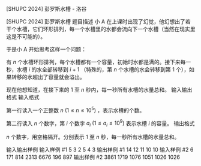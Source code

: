 



[SHUPC 2024] 彭罗斯水槽 - 洛谷














[SHUPC 2024] 彭罗斯水槽
题目描述
小 A 在上课时出现了幻觉，他幻想出了若干个水槽，它们环形排列，每一个水槽里的水都会流向下一个水槽（当然在现实里这是不可能的）。

于是小 A 开始思考这样一个问题：

有 $n$ 个水槽环形排列，每个水槽都有一个容量，初始时水都是满的。接下来每一秒，水槽 $i$ 的水全部转移到 $i+1$ （特殊的，第 $n$ 个水槽的水会转移到第 $1$ 个），如果转移的水超出了容量就会溢出。

现在他想知道，在接下来的 $1$ 至 $n$ 秒内，每一秒所有水槽的水量总和。
输入输出格式
输入格式

第一行读入一个正整数 $n\ (1\le n\le 10^5)$ ，表示水槽的个数。

第二行读入 $n$ 个数字，第 $i$ 个数字 $a_i\ (1\le a_i\le 10^9)$ 表示水槽 $i$ 的容量。
输出格式

$n$ 个数字，用空格隔开。分别表示 $1$ 至 $n$ 秒，每一秒所有水槽的水量总和。

输入输出样例
输入样例 #1
5
3 2 5 4 3
输出样例 #1
14 12 11 10 10
输入样例 #2
6
171 814 2313 6676 196 897
输出样例 #2
3861 1719 1076 1051 1026 1026






